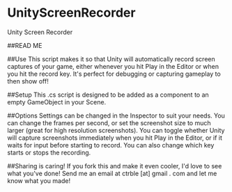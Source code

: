 # UnityScreenRecorder
Unity Screen Recorder

##READ ME

##Use
This script makes it so that Unity will automatically record screen captures of your game, either whenever you hit Play in the Editor or when you hit the record key. It's perfect for debugging or capturing gameplay to then show off!

##Setup
This .cs script is designed to be added as a component to an empty GameObject in your Scene. 

##Options
Settings can be changed in the Inspector to suit your needs. You can change the frames per second, or set the screenshot size to much larger (great for high resolution screenshots). You can toggle whether Unity will capture screenshots immediately when you hit Play in the Editor, or if it waits for input before starting to record. You can also change which key starts or stops the recording.

##Sharing is caring!
If you fork this and make it even cooler, I'd love to see what you've done! Send me an email at ctrble [at] gmail . com and let me know what you made!

